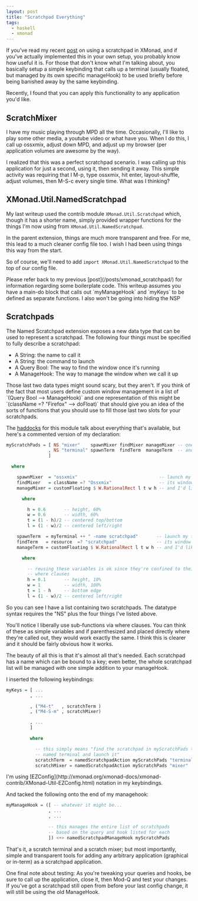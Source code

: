 ```yaml
---
layout: post
title: "Scratchpad Everything"
tags:
  - haskell
  - xmonad
---
```


If you've read my recent [post](/posts/xmonad_scratchpad) on using a 
scratchpad in XMonad, and if you've actually implemented this in your 
own setup, you probably know how useful it is. For those that don't know 
what I'm talking about, you basically setup a simple keybinding that 
calls up a terminal (usually floated, but managed by its own specific 
manageHook) to be used briefly before being banished away by the same 
keybinding.

Recently, I found that you can apply this functionality to any
application you'd like.

## ScratchMixer

I have my music playing through MPD all the time. Occasionally,
I'll like to play some other media, a youtube video or what have
you. When I do this, I call up ossxmix, adjust down MPD, and adjust
up my browser (per application volumes are awesome by the way).

I realized that this was a perfect scratchpad scenario. I was
calling up this application for just a second, using it, then
sending it away. This simple activity was requiring that I M-p,
type ossxmix, hit enter, layout-shuffle, adjust volumes, then M-S-c
every single time. What was I thinking?

## XMonad.Util.NamedScratchpad

My last writeup used the contrib module `XMonad.Util.Scratchpad`
which, though it has a shorter name, simply provided wrapper
functions for the things I'm now using from
`XMonad.Util.NamedScratchpad`.

In the parent extension, things are much more transparent and free.
For me, this lead to a much cleaner config file too. I wish I had
been using things this way from the start.

So of course, we'll need to add
`import XMonad.Util.NamedScratchpad` to the top of our config
file.

<div class="well">
Please refer back to my previous [post](/posts/xmonad_scratchpad/) for 
information regarding some boilerplate code. This writeup assumes you 
have a main-do block that calls out `myManageHook` and `myKeys` to be 
defined as separate functions. I also won't be going into hiding the NSP 
</div>

## Scratchpads

The Named Scratchpad extension exposes a new data type that can be
used to represent a scratchpad. The following four things must be
specified to fully describe a scratchpad:

-   A String: the name to call it
-   A String: the command to launch
-   A Query Bool: The way to find the window once it's running
-   A ManageHook: The way to manage the window when we call it up

<div class="well">
Those last two data types might sound scary, but they aren't. If
you think of the fact that most users define custom window
management in a list of `(Query Bool --> ManageHook)` and one
representation of this might be
`(className =? "Firefox" --> doFloat)` that should give you an idea
of the sorts of functions that you should use to fill those last
two slots for your scratchpads.
</div>

The 
[haddocks](http://xmonad.org/xmonad-docs/xmonad-contrib/XMonad-Util-Scratchpad.html)
for this module talk about everything that's available, but here's a 
commented version of my declaration:

```haskell 
myScratchPads = [ NS "mixer"    spawnMixer findMixer manageMixer -- one scratchpad
                , NS "terminal" spawnTerm  findTerm  manageTerm  -- and a second
                ]   

  where

    spawnMixer  = "ossxmix"                               -- launch my mixer
    findMixer   = className =? "Ossxmix"                  -- its window has a ClassName of "Ossxmix"
    manageMixer = customFloating $ W.RationalRect l t w h -- and I'd like it fixed using the geometry below:

      where

        h = 0.6       -- height, 60% 
        w = 0.6       -- width, 60% 
        t = (1 - h)/2 -- centered top/bottom
        l = (1 - w)/2 -- centered left/right

    spawnTerm  = myTerminal ++ " -name scratchpad"       -- launch my terminal
    findTerm   = resource  =? "scratchpad"               -- its window will be named "scratchpad" (see above)
    manageTerm = customFloating $ W.RationalRect l t w h -- and I'd like it fixed using the geometry below

      where

        -- reusing these variables is ok since they're confined to their own 
        -- where clauses 
        h = 0.1       -- height, 10% 
        w = 1         -- width, 100%
        t = 1 - h     -- bottom edge
        l = (1 - w)/2 -- centered left/right
```

So you can see I have a list containing two scratchpads. The
datatype syntax requires the "NS" plus the four things I've listed
above.

<div class="well">
You'll notice I liberally use sub-functions via where clauses. You
can think of these as simple variables and if parenthesized and
placed directly where they're called out, they would work exactly
the same. I think this is clearer and it should be fairly obvious
how it works.
</div>

The beauty of all this is that it's almost all that's needed. Each
scratchpad has a name which can be bound to a key; even better, the
whole scratchpad list will be managed with one simple addition to
your manageHook.

I inserted the following keybindings:

```haskell 
myKeys = [ ...
         , ...

         , ("M4-t"   , scratchTerm )
         , ("M4-S-m" , scratchMixer)

         , ...
         ] 

         where

           -- this simply means "find the scratchpad in myScratchPads that is 
           -- named terminal and launch it"
           scratchTerm  = namedScratchpadAction myScratchPads "terminal"
           scratchMixer = namedScratchpadAction myScratchPads "mixer"
```

<div class="well">
I'm using 
[EZConfig](http://xmonad.org/xmonad-docs/xmonad-contrib/XMonad-Util-EZConfig.html) 
notation in my keybindings.
</div>

And tacked the following onto the end of my managehook:

```haskell 
myManageHook = ([ -- whatever it might be...
                , ...
                , ...

                -- this manages the entire list of scratchpads 
                -- based on the query and hook listed for each
                ]) <+> namedScratchpadManageHook myScratchPads
```

That's it, a scratch terminal and a scratch mixer; but most
importantly, simple and transparent tools for adding any arbitrary
application (graphical or in-term) as a scratchpad application.

One final note about testing: As you're tweaking your queries and
hooks, be sure to call up the application, close it, then Mod-Q and
test your changes. If you've got a scratchpad still open from
before your last config change, it will still be using the old
ManageHook.
